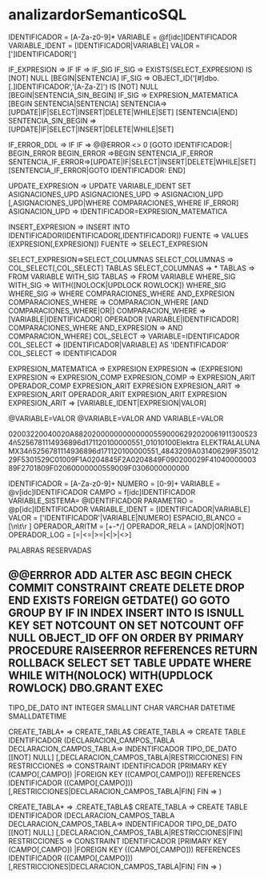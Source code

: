 analizardorSemanticoSQL
=======================

IDENTIFICADOR 	= [A-Za-z0-9]*
VARIABLE		= @f[idc]IDENTIFICADOR
VARIABLE_IDENT	= [IDENTIFICADOR|VARIABLE]
VALOR			= [']IDENTIFICADOR[']

IF_EXPRESION => IF
		IF 		=> IF_SIG
		IF_SIG 	=> EXISTS(SELECT_EXPRESION) IS [NOT] NULL [BEGIN|SENTENCIA]
		IF_SIG 	=> OBJECT_ID('[#]dbo.[.]IDENTIFICADOR','[A-Za-Z]') IS [NOT] NULL [BEGIN|SENTENCIA_SIN_BEGIN]
		IF_SIG 	=> EXPRESION_MATEMATICA [BEGIN SENTENCIA|SENTENCIA]
		SENTENCIA=>[UPDATE|IF|SELECT|INSERT|DELETE|WHILE|SET] [SENTENCIA|END]
		SENTENCIA_SIN_BEGIN =>[UPDATE|IF|SELECT|INSERT|DELETE|WHILE|SET]

IF_ERROR_DDL => IF
		IF => @@ERROR <> 0 [GOTO IDENTIFICADOR:| BEGIN_ERROR
		BEGIN_ERROR =>BEGIN SENTENCIA_IF_ERROR 
		SENTENCIA_IF_ERROR=>[UPDATE|IF|SELECT|INSERT|DELETE|WHILE|SET] [SENTENCIA_IF_ERROR|GOTO IDENTIFICADOR: END]

UPDATE_EXPRESION => UPDATE VARIABLE_IDENT SET ASIGNACIONES_UPD
	ASIGNACIONES_UPD	=> ASIGNACION_UPD [,ASIGNACIONES_UPD|WHERE COMPARACIONES_WHERE IF_ERROR]
	ASIGNACION_UPD 		=> IDENTIFICADOR=EXPRESION_MATEMATICA

INSERT_EXPRESION 	=> INSERT INTO IDENTIFICADOR(IDENTIFICADOR[,IDENTIFICADOR]) 
FUENTE 				=> VALUES (EXPRESION[,EXPRESION])
FUENTE 				=> SELECT_EXPRESION

SELECT_EXPRESION=>SELECT_COLUMNAS
	SELECT_COLUMNAS		=> COL_SELECT[,COL_SELECT] TABLAS
	SELECT_COLUMNAS		=> * 
	TABLAS				=> FROM VARIABLE WITH_SIG
	TABLAS				=> FROM VARIABLE WHERE_SIG
	WITH_SIG 			=> WITH([NOLOCK|UPDLOCK ROWLOCK]) WHERE_SIG
	WHERE_SIG			=> WHERE COMPARACIONES_WHERE AND_EXPRESION 
	COMPARACIONES_WHERE	=> COMPARACION_WHERE [AND COMPARACIONES_WHERE|OR|]
	COMPARACION_WHERE 	=> [VARIABLE|IDENTIFICADOR] OPERADOR [VARIABLE|IDENTIFICADOR] COMPARACIONES_WHERE
	AND_EXPRESION   	=> AND COMPARACION_WHERE]
	COL_SELECT 			=> VARIABLE=IDENTIFICADOR
	COL_SELECT			=> [IDENTIFICADOR|VARIABLE] AS 'IDENTIFICADOR'
	COL_SELECT			=> IDENTIFICADOR

EXPRESION_MATEMATICA	=> EXPRESION
	EXPRESION 			=> (EXPRESION)
	EXPRESION 			=> EXPRESION_COMP
	EXPRESION_COMP		=> EXPRESION_ARIT OPERADOR_COMP EXPRESION_ARIT EXPRESION
	EXPRESION_ARIT		=> EXPRESION_ARIT OPERADOR_ARIT EXPRESION_ARIT EXPRESION
	EXPRESION_ARIT		=> [VARIABLE_IDENT|EXPRESION|VALOR]

@VARIABLE=VALOR
@VARIABLE=VALOR AND VARIABLE=VALOR

02003220040020A88202000000000000055900062920200619113005234ñ5256781114936896d171120100000551_01010100Elektra ELEKTRALALUNA                 MX34ñ5256781114936896d171120100000551_4843209A031406299F3501229F5301529C01009F1A0204845F2A0204849F090200029F4104000000389F2701809F02060000000559009F0306000000000


IDENTIFICADOR 	= [A-Za-z0-9]+
NUMERO			= [0-9]+
VARIABLE 		= @v[idc]IDENTIFICADOR
CAMPO			= f[idc]IDENTIFICADOR
VARIABLE_SISTEMA= @IDENTIFICADOR
PARAMETRO 		= @p[idc]IDENTIFICADOR
VARIABLE_IDENT 	= [IDENTIFICADOR|VARIABLE] 
VALOR 			= ['IDENTIFICADOR'|VARIABLE|NUMERO]
ESPACIO_BLANCO 	= [\n\t\r ]
OPERADOR_ARITM	= [+-*/]
OPERADOR_RELA	= [AND|OR|NOT]
OPERADOR_LOG	= [=|<=|>=|<|>|<>]

PALABRAS RESERVADAS

@@ERRROR
ADD
ALTER
ASC
BEGIN
CHECK
COMMIT
CONSTRAINT
CREATE
DELETE
DROP
END
EXISTS
FOREIGN
GETDATE()
GO 
GOTO
GROUP BY
IF
IN 
INDEX
INSERT
INTO
IS 
ISNULL
KEY
SET NOTCOUNT ON
SET NOTCOUNT OFF
NULL
OBJECT_ID
OFF
ON 
ORDER BY
PRIMARY
PROCEDURE
RAISEERROR
REFERENCES
RETURN
ROLLBACK
SELECT
SET 
TABLE
UPDATE
WHERE
WHILE
WITH(NOLOCK)
WITH(UPDLOCK ROWLOCK)
DBO.GRANT
EXEC
--------------------------
TIPO_DE_DATO
INT
INTEGER
SMALLINT
CHAR
VARCHAR
DATETIME
SMALLDATETIME

CREATE_TABLA*			=> CREATE_TABLA$
CREATE_TABLA			=> CREATE TABLE IDENTIFICADOR (DECLARACION_CAMPOS_TABLA
DECLARACION_CAMPOS_TABLA=> INDENTIFICADOR TIPO_DE_DATO [[NOT] NULL] [,DECLARACION_CAMPOS_TABLA|RESTRICCIONES] FIN
RESTRICCIONES			=> CONSTRAINT IDENTIFICADOR [PRIMARY KEY (CAMPO[,CAMPO]) |FOREIGN KEY ((CAMPO[,CAMPO])) REFERENCES IDENTIFICADOR ((CAMPO[,CAMPO])) [,RESTRICCIONES|DECLARACION_CAMPOS_TABLA|FIN]
FIN 					=> )

CREATE_TABLA*			=> .CREATE_TABLA$
CREATE_TABLA			=> CREATE TABLE IDENTIFICADOR (DECLARACION_CAMPOS_TABLA
DECLARACION_CAMPOS_TABLA=> INDENTIFICADOR TIPO_DE_DATO [[NOT] NULL] [,DECLARACION_CAMPOS_TABLA|RESTRICCIONES|FIN]
RESTRICCIONES			=> CONSTRAINT IDENTIFICADOR [PRIMARY KEY (CAMPO[,CAMPO]) |FOREIGN KEY ((CAMPO[,CAMPO])) REFERENCES IDENTIFICADOR ((CAMPO[,CAMPO])) [,RESTRICCIONES|DECLARACION_CAMPOS_TABLA|FIN]
FIN 					=> )
